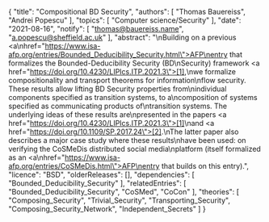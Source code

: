 {
    "title": "Compositional BD Security",
    "authors": [
        "Thomas Bauereiss",
        "Andrei Popescu"
    ],
    "topics": [
        "Computer science/Security"
    ],
    "date": "2021-08-16",
    "notify": [
        "thomas@bauereiss.name",
        "a.popescu@sheffield.ac.uk"
    ],
    "abstract": "\nBuilding on a previous <a\nhref=\"https://www.isa-afp.org/entries/Bounded_Deducibility_Security.html\">AFP\nentry</a> that formalizes the Bounded-Deducibility Security (BD\nSecurity) framework <a href=\"https://doi.org/10.4230/LIPIcs.ITP.2021.3\">[1]</a>,\nwe formalize compositionality and transport theorems for information\nflow security. These results allow lifting BD Security properties from\nindividual components specified as transition systems, to a\ncomposition of systems specified as communicating products of\ntransition systems. The underlying ideas of these results are\npresented in the papers <a href=\"https://doi.org/10.4230/LIPIcs.ITP.2021.3\">[1]</a>\nand <a href=\"https://doi.org/10.1109/SP.2017.24\">[2]</a>.\nThe latter paper also describes a major case study where these results\nhave been used: on verifying the CoSMeDis distributed social media\nplatform (itself formalized as an <a\nhref=\"https://www.isa-afp.org/entries/CoSMeDis.html\">AFP\nentry</a> that builds on this entry).",
    "licence": "BSD",
    "olderReleases": [],
    "dependencies": [
        "Bounded_Deducibility_Security"
    ],
    "relatedEntries": [
        "Bounded_Deducibility_Security",
        "CoSMed",
        "CoCon"
    ],
    "theories": [
        "Composing_Security",
        "Trivial_Security",
        "Transporting_Security",
        "Composing_Security_Network",
        "Independent_Secrets"
    ]
}